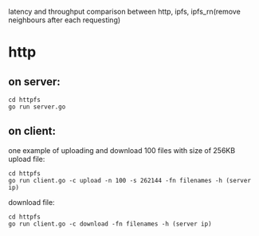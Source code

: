 latency and throughput comparison between http, ipfs, ipfs_rn(remove neighbours after each requesting)
# http
## on server:

```
cd httpfs
go run server.go
```

## on client:
one example of uploading and download 100 files with size of 256KB 
upload file:
````
cd httpfs
go run client.go -c upload -n 100 -s 262144 -fn filenames -h (server ip)
````

download file:
```
cd httpfs
go run client.go -c download -fn filenames -h (server ip)
```



